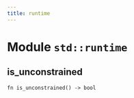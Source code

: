 ```yaml
---
title: runtime
---
```


# Module `std::runtime`

## is_unconstrained

```noir
fn is_unconstrained() -> bool
```

